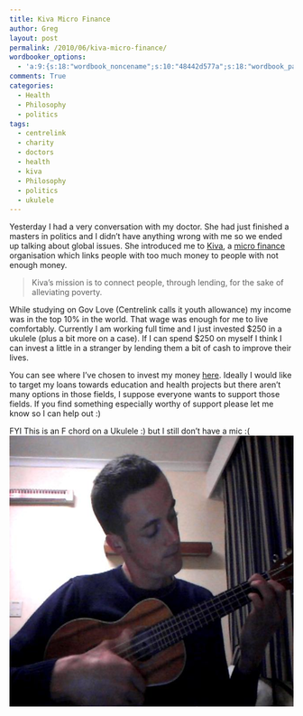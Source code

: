 ```yaml
---
title: Kiva Micro Finance
author: Greg
layout: post
permalink: /2010/06/kiva-micro-finance/
wordbooker_options:
  - 'a:9:{s:18:"wordbook_noncename";s:10:"48442d577a";s:18:"wordbook_page_post";s:4:"-100";s:18:"wordbook_orandpage";s:1:"2";s:23:"wordbook_default_author";s:1:"2";s:23:"wordbook_extract_length";s:3:"256";s:19:"wordbook_actionlink";s:3:"300";s:18:"wordbook_attribute";s:31:"Posted a new post on their blog";s:29:"wordbooker_status_update_text";s:35:": New blog post :  %title% - %link%";s:20:"wordbook_comment_get";s:2:"on";}'
comments: True
categories:
  - Health
  - Philosophy
  - politics
tags:
  - centrelink
  - charity
  - doctors
  - health
  - kiva
  - Philosophy
  - politics
  - ukulele
---
```

Yesterday I had a very conversation with my doctor. She had just finished a masters in politics and I didn&#8217;t have anything wrong with me so we ended up talking about global issues. She introduced me to [Kiva][1], a [micro finance][2] organisation which links people with too much money to people with not enough money.

> Kiva&#8217;s mission is to connect people, through lending, for the sake of alleviating poverty.

While studying on Gov Love (Centrelink calls it youth allowance) my income was in the top 10% in the world. That wage was enough for me to live comfortably. Currently I am working full time and I just invested $250 in a ukulele (plus a bit more on a case). If I can spend $250 on myself I think I can invest a little in a stranger by lending them a bit of cash to improve their lives.

You can see where I&#8217;ve chosen to invest my money [here][3]. Ideally I would like to target my loans towards education and health projects but there aren&#8217;t many options in those fields, I suppose everyone wants to support those fields. If you find something especially worthy of support please let me know so I can help out :)

FYI This is an F chord on a Ukulele :) but I still don&#8217;t have a mic :(  
[<img class="aligncenter size-full wp-image-438" title="F chord" src="/wp-content/uploads/2010/06/2010-06-29-213650.jpg" alt="" width="640" height="480" />][4]

 [1]: https://www.kiva.org
 [2]: https://en.wikipedia.org/wiki/Micro_finance
 [3]: https://www.kiva.org/lender/gregology
 [4]: /wp-content/uploads/2010/06/2010-06-29-213650.jpg
